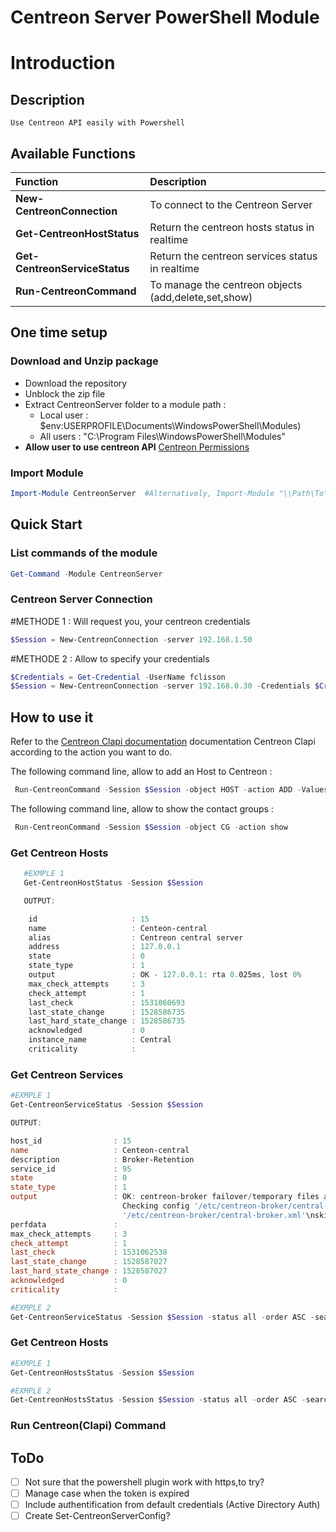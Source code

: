 # Centreon Server PowerShell Module

# Introduction

## Description

    Use Centreon API easily with Powershell

## Available Functions 

|Function | Description |
|:------|:-----------|
| **New-CentreonConnection** | To connect to the Centreon Server|
| **Get-CentreonHostStatus**| Return the centreon hosts status in realtime|
| **Get-CentreonServiceStatus**| Return the centreon services status in realtime |
| **Run-CentreonCommand**   | To manage the centreon objects (add,delete,set,show) |
   

## One time setup

### Download and Unzip package
- Download the repository
- Unblock the zip file
- Extract CentreonServer folder to a module path :
    - Local user :
        $env:USERPROFILE\Documents\WindowsPowerShell\Modules\)
    - All users :
        "C:\Program Files\WindowsPowerShell\Modules"
- **Allow user to use centreon API**
<a href="https://documentation.centreon.com/docs/centreon/en/latest/api/api_rest/index.html#permissions">Centreon Permissions</a>

### Import Module

```powershell
Import-Module CentreonServer  #Alternatively, Import-Module "\\Path\To\CentreonServer"
```

## Quick Start

### List commands of the module
```powershell
Get-Command -Module CentreonServer
```

### Centreon Server Connection

#METHODE 1 : Will request you, your centreon credentials 
```powershell
$Session = New-CentreonConnection -server 192.168.1.50
```

#METHODE 2 : Allow to specify your credentials 
```powershell
$Credentials = Get-Credential -UserName fclisson
$Session = New-CentreonConnection -server 192.168.0.30 -Credentials $Credentials
```

## How to use it

Refer to the <a href="https://documentation.centreon.com/docs/centreon/en/latest/api/clapi/objects/index.html">Centreon Clapi documentation</a> documentation Centreon Clapi according to the action you want to do.


The following command line, allow to add an Host to Centreon :
```powershell
 Run-CentreonCommand -Session $Session -object HOST -action ADD -Values "test;Test host;127.0.0.1;OS-Linux-SNMP-custom;central;Centreon_platform"
```

The following command line, allow to show the contact groups :
```powershell
 Run-CentreonCommand -Session $Session -object CG -action show
```



### Get Centreon Hosts
```powershell
   #EXMPLE 1
   Get-CentreonHostStatus -Session $Session 

   OUTPUT:

    id                     : 15
    name                   : Centeon-central
    alias                  : Centreon central server
    address                : 127.0.0.1
    state                  : 0
    state_type             : 1
    output                 : OK - 127.0.0.1: rta 0.025ms, lost 0%
    max_check_attempts     : 3
    check_attempt          : 1
    last_check             : 1531060693
    last_state_change      : 1528586735
    last_hard_state_change : 1528586735
    acknowledged           : 0
    instance_name          : Central
    criticality            :
```

### Get Centreon Services
```powershell
#EXMPLE 1
Get-CentreonServiceStatus -Session $Session 

OUTPUT:

host_id                : 15
name                   : Centeon-central
description            : Broker-Retention
service_id             : 95
state                  : 0
state_type             : 1
output                 : OK: centreon-broker failover/temporary files are ok
                         Checking config '/etc/centreon-broker/central-rrd.xml'\nskipping temporary: no configuration set\nChecking config 
                         '/etc/centreon-broker/central-broker.xml'\nskipping temporary: no configuration set\n
perfdata               : 
max_check_attempts     : 3
check_attempt          : 1
last_check             : 1531062538
last_state_change      : 1528587027
last_hard_state_change : 1528587027
acknowledged           : 0
criticality            : 

#EXMPLE 2
Get-CentreonServiceStatus -Session $Session -status all -order ASC -search '%rsys%'
```


### Get Centreon Hosts
```powershell
#EXMPLE 1
Get-CentreonHostsStatus -Session $Session 

#EXMPLE 2
Get-CentreonHostsStatus -Session $Session -status all -order ASC -search '%rsys%'
```

### Run Centreon(Clapi) Command



## ToDo

- [ ] Not sure that the powershell plugin work with https,to try?
- [ ] Manage case when the token is expired
- [ ] Include authentification from default credentials (Active Directory Auth)
- [ ] Create Set-CentreonServerConfig?
